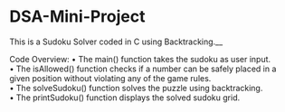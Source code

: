 # DSA-Mini-Project
This is a Sudoku Solver coded in C using Backtracking.__

Code Overview:
• The main() function takes the sudoku as user input.<br/>
• The isAllowed() function checks if a number can be safely placed in a given position without violating any of the game rules.<br/>
• The solveSudoku() function solves the puzzle using backtracking.<br/>
• The printSudoku() function displays the solved sudoku grid.

